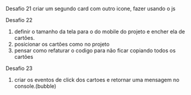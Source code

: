 Desafio 21
criar um segundo card com outro icone, fazer usando o js

Desafio 22
1. definir o tamanho da tela para o do mobile do projeto e encher ela de cartões.
2. posicionar os cartões como no projeto
3. pensar como refaturar o codigo para não ficar copiando todos os cartões

Desafio 23
1. criar os eventos de click dos cartoes e retornar uma mensagem no console.(bubble)